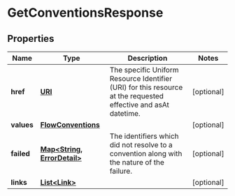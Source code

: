 

# GetConventionsResponse

## Properties

Name | Type | Description | Notes
------------ | ------------- | ------------- | -------------
**href** | [**URI**](URI.md) | The specific Uniform Resource Identifier (URI) for this resource at the requested effective and asAt datetime. |  [optional]
**values** | [**FlowConventions**](FlowConventions.md) |  |  [optional]
**failed** | [**Map&lt;String, ErrorDetail&gt;**](ErrorDetail.md) | The identifiers which did not resolve to a convention along with the nature of the failure. |  [optional]
**links** | [**List&lt;Link&gt;**](Link.md) |  |  [optional]



